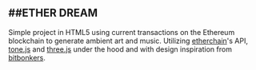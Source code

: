 ##ETHER DREAM
---
Simple project in HTML5 using current transactions on the Ethereum blockchain to generate ambient art and music. Utilizing [etherchain](http:/www.etherchain.io)'s API, [tone.js](https://tonejs.github.io/) and [three.js](https://threejs.org/) under the hood and with design inspiration from [bitbonkers](https://bitbonkers.com/).